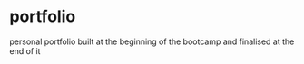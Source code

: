 # portfolio

personal portfolio built at the beginning of the bootcamp and finalised at the end of it
